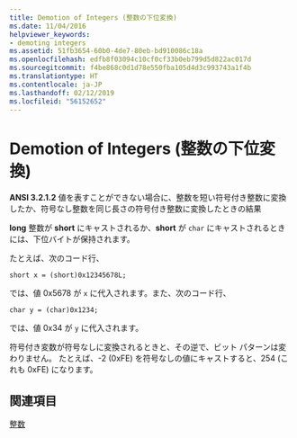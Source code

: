 ```yaml
---
title: Demotion of Integers (整数の下位変換)
ms.date: 11/04/2016
helpviewer_keywords:
- demoting integers
ms.assetid: 51fb3654-60b0-4de7-80eb-bd910086c18a
ms.openlocfilehash: edfb8f03094c10cf0cf33b0eb799d5d822ac017d
ms.sourcegitcommit: f4be868c0d1d78e550fba105d4d3c993743a1f4b
ms.translationtype: HT
ms.contentlocale: ja-JP
ms.lasthandoff: 02/12/2019
ms.locfileid: "56152652"
---
```

# <a name="demotion-of-integers"></a>Demotion of Integers (整数の下位変換)

**ANSI 3.2.1.2** 値を表すことができない場合に、整数を短い符号付き整数に変換したか、符号なし整数を同じ長さの符号付き整数に変換したときの結果

**long** 整数が **short** にキャストされるか、**short** が `char` にキャストされるときには、下位バイトが保持されます。

たとえば、次のコード行、

```
short x = (short)0x12345678L;
```

では、値 0x5678 が `x` に代入されます。また、次のコード行、

```
char y = (char)0x1234;
```

では、値 0x34 が `y` に代入されます。

符号付き変数が符号なしに変換されるときと、その逆で、ビット パターンは変わりません。 たとえば、-2 (0xFE) を符号なしの値にキャストすると、254 (これも 0xFE) になります。

## <a name="see-also"></a>関連項目

[整数](../c-language/integers.md)
